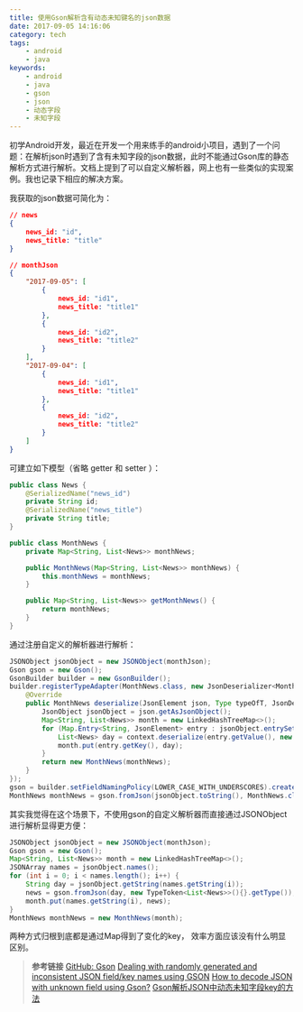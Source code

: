 ```yaml
---
title: 使用Gson解析含有动态未知键名的json数据
date: 2017-09-05 14:16:06
category: tech
tags:
    - android
    - java
keywords:
    - android
    - java
    - gson
    - json
    - 动态字段
    - 未知字段
---
```


初学Android开发，最近在开发一个用来练手的android小项目，遇到了一个问题：在解析json时遇到了含有未知字段的json数据，此时不能通过Gson库的静态解析方式进行解析。文档上提到了可以自定义解析器，网上也有一些类似的实现案例。我也记录下相应的解决方案。

我获取的json数据可简化为：

```json
// news
{
    news_id: "id",
    news_title: "title"
}
```

```json
// monthJson
{
    "2017-09-05": [
        {
            news_id: "id1",
            news_title: "title1"
        },
        {
            news_id: "id2",
            news_title: "title2"
        }
    ],
    "2017-09-04": [
        {
            news_id: "id1",
            news_title: "title1"
        },
        {
            news_id: "id2",
            news_title: "title2"
        }
    ]
}
```

可建立如下模型（省略 getter 和 setter ）：

```java
public class News {
    @SerializedName("news_id")
    private String id;
    @SerializedName("news_title")
    private String title;
}

public class MonthNews {
    private Map<String, List<News>> monthNews;

    public MonthNews(Map<String, List<News>> monthNews) {
        this.monthNews = monthNews;
    }

    public Map<String, List<News>> getMonthNews() {
        return monthNews;
    }
}
```

通过注册自定义的解析器进行解析：
```java
JSONObject jsonObject = new JSONObject(monthJson);
Gson gson = new Gson();
GsonBuilder builder = new GsonBuilder();
builder.registerTypeAdapter(MonthNews.class, new JsonDeserializer<MonthNews>() {
    @Override
    public MonthNews deserialize(JsonElement json, Type typeOfT, JsonDeserializationContext context) throws JsonParseException {
        JsonObject jsonObject = json.getAsJsonObject();
        Map<String, List<News>> month = new LinkedHashTreeMap<>();
        for (Map.Entry<String, JsonElement> entry : jsonObject.entrySet()) {
            List<News> day = context.deserialize(entry.getValue(), new TypeToken<List<News>>(){}.getType());
            month.put(entry.getKey(), day);
        }
        return new MonthNews(monthNews);
    }
});
gson = builder.setFieldNamingPolicy(LOWER_CASE_WITH_UNDERSCORES).create();
MonthNews monthNews = gson.fromJson(jsonObject.toString(), MonthNews.class);
```

其实我觉得在这个场景下，不使用gson的自定义解析器而直接通过JSONObject进行解析显得更方便：
```java
JSONObject jsonObject = new JSONObject(monthJson);
Gson gson = new Gson();
Map<String, List<News>> month = new LinkedHashTreeMap<>();
JSONArray names = jsonObject.names();
for (int i = 0; i < names.length(); i++) {
    String day = jsonObject.getString(names.getString(i));
    news = gson.fromJson(day, new TypeToken<List<News>>(){}.getType());
    month.put(names.getString(i), news);
}
MonthNews monthNews = new MonthNews(month);
```

两种方式归根到底都是通过Map得到了变化的key， 效率方面应该没有什么明显区别。

>__参考链接__
>[GitHub: Gson](https://github.com/google/gson/blob/master/UserGuide.md#custom-serialization-and-deserialization)
>[Dealing with randomly generated and inconsistent JSON field/key names using GSON](https://stackoverflow.com/questions/6455303/dealing-with-randomly-generated-and-inconsistent-json-field-key-names-using-gson/6460364#6460364)
>[How to decode JSON with unknown field using Gson?](https://stackoverflow.com/questions/20442265/how-to-decode-json-with-unknown-field-using-gson)
>[Gson解析JSON中动态未知字段key的方法](http://blog.csdn.net/Chaosminds/article/details/49049455)
<!--stackedit_data:
eyJoaXN0b3J5IjpbLTExNDg4Mjk2MywyMDI5MTQxMzQyXX0=
-->